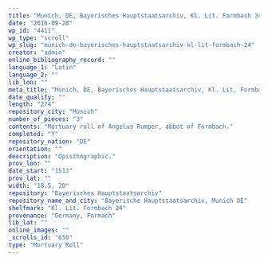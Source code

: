 ```yaml
---
title: "Munich, DE, Bayerisches Hauptstaatsarchiv, Kl. Lit. Formbach 24"
date: "2016-09-28"
wp_id: "4411"
wp_type: "scroll"
wp_slug: "munich-de-bayerisches-hauptstaatsarchiv-kl-lit-formbach-24"
creator: "admin"
online_bibliography_record: ""
language_1: "Latin"
language_2: ""
lib_lon: ""
meta_title: "Munich, DE, Bayerisches Hauptstaatsarchiv, Kl. Lit. Formbach 24"
date_quality: ""
length: "274"
repository_city: "Munich"
number_of_pieces: "3"
contents: "Mortuary roll of Angelus Rumper, abbot of Formbach."
completed: "Y"
repository_nation: "DE"
orientation: ""
description: "Opisthographic."
prov_lon: ""
date_start: "1513"
prov_lat: ""
width: "18.5, 20"
repository: "Bayerisches Hauptstaatsarchiv"
repository_name_and_city: "Bayerische Hauptstaatsarchiv, Munich DE"
shelfmark: "Kl. Lit. Formbach 24"
provenance: "Germany, Formach"
lib_lat: ""
online_images: ""
_scrolls_id: "650"
type: "Mortuary Roll"
---
```




